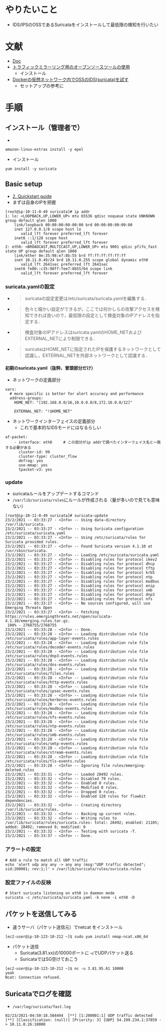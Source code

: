 # やりたいこと
- IDS/IPSのOSSであるSuricataをインストールして最低限の検知を行いたい

# 文献
- [Doc](https://suricata.readthedocs.io/en/latest/what-is-suricata.html)
- [トラフィックミラーリング用のオープンソースツールの使用](https://docs.aws.amazon.com/ja_jp/vpc/latest/mirroring/tm-example-open-source.html)
  - インストール
- [Dockerの仮想ネットワーク内でOSSのIDS(suricata)を試す](https://koimedenshi.hatenablog.com/entry/2019/02/23/090000)
  - セットアップの参考に
  
  
# 手順
## インストール（管理者で）
- 
```
amazon-linux-extras install -y epel
```

- インストール
```
yum install -y suricata
```

## Basic setup
- [2. Quickstart guide](https://suricata.readthedocs.io/en/latest/quickstart.html)
- まずは自身のIPを把握
```
[root@ip-10-11-0-49 suricata]# ip addr
1: lo: <LOOPBACK,UP,LOWER_UP> mtu 65536 qdisc noqueue state UNKNOWN group default qlen 1000
    link/loopback 00:00:00:00:00:00 brd 00:00:00:00:00:00
    inet 127.0.0.1/8 scope host lo
       valid_lft forever preferred_lft forever
    inet6 ::1/128 scope host
       valid_lft forever preferred_lft forever
2: eth0: <BROADCAST,MULTICAST,UP,LOWER_UP> mtu 9001 qdisc pfifo_fast state UP group default qlen 1000
    link/ether 0e:35:98:e7:8b:55 brd ff:ff:ff:ff:ff:ff
    inet 10.11.0.49/24 brd 10.11.0.255 scope global dynamic eth0
       valid_lft 2641sec preferred_lft 2641sec
    inet6 fe80::c35:98ff:fee7:8b55/64 scope link
       valid_lft forever preferred_lft forever
```

### suricata.yamlの設定
- >suricataの設定変更は/etc/suricata/suricata.yamlを編集する．
- >色々と細かい設定ができるが，ここでは何かしらの攻撃アクセスを検知できれば良いので，最低限の設定として検査対象のIPアドレスを指定する．
- >検査対象のIPアドレスはsuricata.yamlのHOME_NETおよびEXTERNAL_NETにより制限できる．
- >suricataはHOME_NETに指定されたIPを保護するネットワークとして認識し，EXTERNAL_NETを外部ネットワークとして認識する．

#### 初期のsuricata.yaml（抜粋、冒頭部分だけ）
- ネットワークの定義部分
```
vars:
  # more specific is better for alert accuracy and performance
  address-groups:
    HOME_NET: "[192.168.0.0/16,10.0.0.0/8,172.16.0.0/12]"

    EXTERNAL_NET: "!$HOME_NET"
```

- ネットワークインターフェイスの定義部分
  - これで基本的なIDSモードにはなるらしい
```
af-packet:
    - interface: eth0     # この部分がip addrで調べたインターフェイス名と一致する必要がある
      cluster-id: 99
      cluster-type: cluster_flow
      defrag: yes
      use-mmap: yes
      tpacket-v3: yes
```

### update
- suricataルールをアップデートするコマンド
- `/var/lib/suricata/rules`にルールが作成される（量が多いので見ても意味ない）
```
[root@ip-10-11-0-49 suricata]# suricata-update
23/2/2021 -- 03:33:27 - <Info> -- Using data-directory /var/lib/suricata.
23/2/2021 -- 03:33:27 - <Info> -- Using Suricata configuration /etc/suricata/suricata.yaml
23/2/2021 -- 03:33:27 - <Info> -- Using /etc/suricata/rules for Suricata provided rules.
23/2/2021 -- 03:33:27 - <Info> -- Found Suricata version 4.1.10 at /usr/sbin/suricata.
23/2/2021 -- 03:33:27 - <Info> -- Loading /etc/suricata/suricata.yaml
23/2/2021 -- 03:33:27 - <Info> -- Disabling rules for protocol ikev2
23/2/2021 -- 03:33:27 - <Info> -- Disabling rules for protocol dhcp
23/2/2021 -- 03:33:27 - <Info> -- Disabling rules for protocol tftp
23/2/2021 -- 03:33:27 - <Info> -- Disabling rules for protocol krb5
23/2/2021 -- 03:33:27 - <Info> -- Disabling rules for protocol ntp
23/2/2021 -- 03:33:27 - <Info> -- Disabling rules for protocol modbus
23/2/2021 -- 03:33:27 - <Info> -- Disabling rules for protocol enip
23/2/2021 -- 03:33:27 - <Info> -- Disabling rules for protocol smb
23/2/2021 -- 03:33:27 - <Info> -- Disabling rules for protocol dnp3
23/2/2021 -- 03:33:27 - <Info> -- Disabling rules for protocol nfs
23/2/2021 -- 03:33:27 - <Info> -- No sources configured, will use Emerging Threats Open
23/2/2021 -- 03:33:27 - <Info> -- Fetching https://rules.emergingthreats.net/open/suricata-4.1.10/emerging.rules.tar.gz.
 100% - 2768755/2768755
23/2/2021 -- 03:33:28 - <Info> -- Done.
23/2/2021 -- 03:33:28 - <Info> -- Loading distribution rule file /etc/suricata/rules/app-layer-events.rules
23/2/2021 -- 03:33:28 - <Info> -- Loading distribution rule file /etc/suricata/rules/decoder-events.rules
23/2/2021 -- 03:33:28 - <Info> -- Loading distribution rule file /etc/suricata/rules/dnp3-events.rules
23/2/2021 -- 03:33:28 - <Info> -- Loading distribution rule file /etc/suricata/rules/dns-events.rules
23/2/2021 -- 03:33:28 - <Info> -- Loading distribution rule file /etc/suricata/rules/files.rules
23/2/2021 -- 03:33:28 - <Info> -- Loading distribution rule file /etc/suricata/rules/http-events.rules
23/2/2021 -- 03:33:28 - <Info> -- Loading distribution rule file /etc/suricata/rules/ipsec-events.rules
23/2/2021 -- 03:33:28 - <Info> -- Loading distribution rule file /etc/suricata/rules/kerberos-events.rules
23/2/2021 -- 03:33:28 - <Info> -- Loading distribution rule file /etc/suricata/rules/modbus-events.rules
23/2/2021 -- 03:33:28 - <Info> -- Loading distribution rule file /etc/suricata/rules/nfs-events.rules
23/2/2021 -- 03:33:28 - <Info> -- Loading distribution rule file /etc/suricata/rules/ntp-events.rules
23/2/2021 -- 03:33:28 - <Info> -- Loading distribution rule file /etc/suricata/rules/smb-events.rules
23/2/2021 -- 03:33:28 - <Info> -- Loading distribution rule file /etc/suricata/rules/smtp-events.rules
23/2/2021 -- 03:33:28 - <Info> -- Loading distribution rule file /etc/suricata/rules/stream-events.rules
23/2/2021 -- 03:33:28 - <Info> -- Loading distribution rule file /etc/suricata/rules/tls-events.rules
23/2/2021 -- 03:33:28 - <Info> -- Ignoring file rules/emerging-deleted.rules
23/2/2021 -- 03:33:31 - <Info> -- Loaded 28492 rules.
23/2/2021 -- 03:33:32 - <Info> -- Disabled 79 rules.
23/2/2021 -- 03:33:32 - <Info> -- Enabled 0 rules.
23/2/2021 -- 03:33:32 - <Info> -- Modified 0 rules.
23/2/2021 -- 03:33:32 - <Info> -- Dropped 0 rules.
23/2/2021 -- 03:33:32 - <Info> -- Enabled 128 rules for flowbit dependencies.
23/2/2021 -- 03:33:32 - <Info> -- Creating directory /var/lib/suricata/rules.
23/2/2021 -- 03:33:32 - <Info> -- Backing up current rules.
23/2/2021 -- 03:33:32 - <Info> -- Writing rules to /var/lib/suricata/rules/suricata.rules: total: 28492; enabled: 21105; added: 28492; removed 0; modified: 0
23/2/2021 -- 03:33:32 - <Info> -- Testing with suricata -T.
23/2/2021 -- 03:33:37 - <Info> -- Done.
```

### アラートの設定
```
# Add a rule to match all UDP traffic
echo 'alert udp any any -> any any (msg:"UDP traffic detected"; sid:200001; rev:1;)' > /var/lib/suricata/rules/suricata.rules
```

### 設定ファイルの反映
```
# Start suricata listening on eth0 in daemon mode
suricata -c /etc/suricata/suricata.yaml -k none -i eth0 -D
```

## パケットを送信してみる
- 違うサーバ（パケット送信元）でnetcat をインストール
```
[ec2-user@ip-10-123-10-212 ~]$ sudo yum install nmap-ncat.x86_64
```

- パケット送信
  - Suricata(3.81.xx)の10000ポートに`-u`でUDPパケット送る
  - SuricataではSG空けておこう
```
[ec2-user@ip-10-123-10-212 ~]$ nc -u 3.81.95.61 10000
yeah
Ncat: Connection refused.
```

## Suricataでログを確認
- `/var/log/suricata/fast.log`
```
02/23/2021-04:50:18.504494  [**] [1:200001:1] UDP traffic detected [**] [Classification: (null)] [Priority: 3] {UDP} 54.199.234.1:37859 -> 10.11.0.26:10000
```
